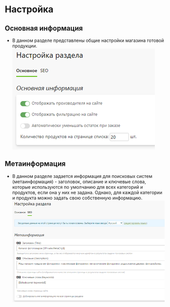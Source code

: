# Настройка
## Основная информация
* В данном разделе представлены общие настройки магазина готовой продукции.
![](../_media/shop/settings-general.png)

## Метаинформация
* В данном разделе задается информация для поисковых систем (метаинформация) - заголовок, описание и ключевые слова, которые используются по умолчанию для всех категорий и продуктов, если она у них не задана. Однако, для каждой категории и продукта можно задать свою собственную информацию.
![](../_media/shop/settings-seo.png)